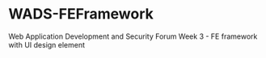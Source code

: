 # WADS-FEFramework
Web Application Development and Security Forum Week 3 - FE framework with UI design element
